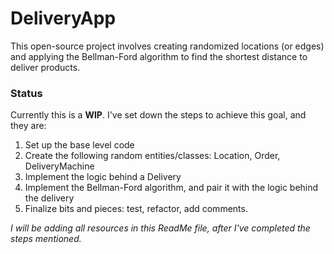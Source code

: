 # DeliveryApp
This open-source project involves creating randomized locations (or edges) and applying the Bellman-Ford algorithm to find the shortest distance to deliver products.

### Status

Currently this is a **WIP**. I've set down the steps to achieve this goal, and they are: 
1. Set up the base level code
2. Create the following random entities/classes: Location, Order, DeliveryMachine
3. Implement the logic behind a Delivery
4. Implement the Bellman-Ford algorithm, and pair it with the logic behind the delivery
5. Finalize bits and pieces: test, refactor, add comments.


*I will be adding all resources in this ReadMe file, after I've completed the steps mentioned.*

